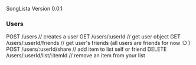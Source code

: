 SongLista Version 0.0.1

### Users
POST   /users                        // creates a user
GET    /users/:userId                // get user object
GET    /users/:userId/friends        // get user's friends (all users are friends for now :D )
POST   /users/:userId/share          // add item to list self or friend
DELETE /users/:userId/list/:itemId   // remove an item from your list
